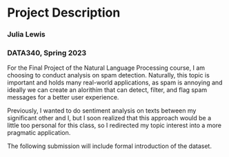 # Project Description
### Julia Lewis
### DATA340, Spring 2023

  For the Final Project of the Natural Language Processing course, I am choosing to conduct analysis on spam detection. Naturally, this topic is important and holds many real-world applications, as spam is annoying and ideally we can create an alorithim that can detect, filter, and flag spam messages for a better user experience. 
  
   Previously, I wanted to do sentiment analysis on texts between my significant other and I, but I soon realized that this approach would be a little too personal for this class, so I redirected my topic interest into a more pragmatic application.
   
   The following submission will include formal introduction of the dataset.

  
